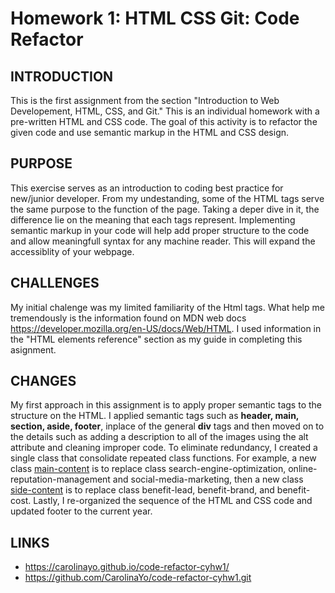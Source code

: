 # Homework 1: HTML CSS Git: Code Refactor

## INTRODUCTION

This is the first assignment from the section "Introduction to Web Developement, HTML, CSS, and Git."  This is an individual homework with a pre-written HTML and CSS code.  The goal of this activity is to refactor the given code and use semantic markup in the HTML and CSS design.

## PURPOSE

This exercise serves as an introduction to coding best practice for new/junior developer. From my undestanding, some of the HTML tags serve the same purpose to the function of the page.  Taking a deper dive in it, the difference lie on the meaning that each tags represent.  Implementing semantic markup in your code will help add proper structure to the code and allow meaningfull syntax for any machine reader. This will expand the accessiblity of your webpage.

## CHALLENGES

My initial chalenge was my limited familiarity of the Html tags. What help me tremendously is the information found on MDN web docs https://developer.mozilla.org/en-US/docs/Web/HTML.  I used information in the "HTML elements reference" section as my guide in completing this asignment.  

## CHANGES

My first approach in this assignment is to apply proper semantic tags to the structure on the HTML. I applied semantic tags such as **header, main, section, aside, footer**, inplace of the general **div** tags and then moved on to the details such as adding a description to all of the images using the alt attribute and cleaning improper code.  To eliminate redundancy, I created a single class that consolidate repeated class functions. For example, a new class <u>main-content</u> is to replace class search-engine-optimization, online-reputation-management and social-media-marketing, then a new class <u>side-content</u> is to replace class benefit-lead, benefit-brand, and benefit-cost. 
Lastly, I re-organized the sequence of the HTML and CSS code and updated footer to the current year.

## LINKS

- https://carolinayo.github.io/code-refactor-cyhw1/
- https://github.com/CarolinaYo/code-refactor-cyhw1.git

